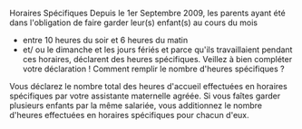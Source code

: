 
Horaires Spécifiques
Depuis le 1er Septembre 2009, les parents ayant été dans l'obligation de faire garder leur(s) enfant(s) au cours du mois
- entre 10 heures du soir et 6 heures du matin
- et/ ou le dimanche et les jours fériés
et parce qu'ils travaillaient pendant ces horaires, déclarent des heures spécifiques.
Veillez à bien compléter votre déclaration !
Comment remplir le nombre d'heures spécifiques ?

Vous déclarez le nombre total des heures d'accueil effectuées en horaires spécifiques par votre assistante maternelle agréée.
Si vous faîtes garder plusieurs enfants par la même salariée, vous additionnez le nombre d'heures effectuées en horaires spécifiques pour chacun d'eux.
